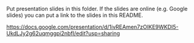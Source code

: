 Put presentation slides in this folder. If the slides are online (e.g. Google slides) you can put a link to the slides in this README.

https://docs.google.com/presentation/d/1ivREAmen7zOIKE9WKDI5-UkdLJy2g62uqmggpi2nbfI/edit?usp=sharing 